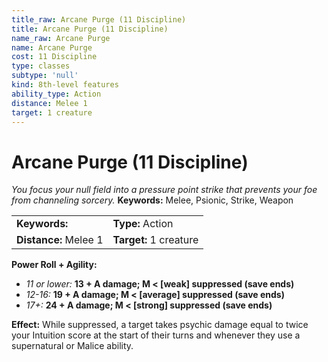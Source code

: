 ```yaml
---
title_raw: Arcane Purge (11 Discipline)
title: Arcane Purge (11 Discipline)
name_raw: Arcane Purge
name: Arcane Purge
cost: 11 Discipline
type: classes
subtype: 'null'
kind: 8th-level features
ability_type: Action
distance: Melee 1
target: 1 creature
---
```


# Arcane Purge (11 Discipline)

*You focus your null field into a pressure point strike that prevents your foe from channeling sorcery.* **Keywords:** Melee, Psionic, Strike, Weapon

|                       |                        |
| :-------------------- | :--------------------- |
| **Keywords:**         | **Type:** Action       |
| **Distance:** Melee 1 | **Target:** 1 creature |

**Power Roll + Agility:**

- *11 or lower:* **13 + A damage; M \< \[weak\] suppressed (save ends)**
- *12-16:* **19 + A damage; M \< \[average\] suppressed (save ends)**
- *17+:* **24 + A damage; M \< \[strong\] suppressed (save ends)**

**Effect:** While suppressed, a target takes psychic damage equal to twice your Intuition score at the start of their turns and whenever they use a supernatural or Malice ability.
